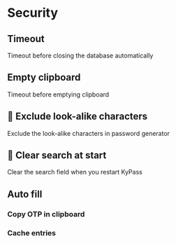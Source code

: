 # Security

## Timeout

Timeout before closing the database automatically

## Empty clipboard

Timeout before emptying clipboard

## 🧪 Exclude look-alike characters

Exclude the look-alike characters in password generator

## 🧪 Clear search at start

Clear the search field when you restart KyPass

## Auto fill

### Copy OTP in clipboard

### Cache entries



